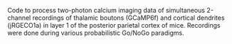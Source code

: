 Code to process two-photon calcium imaging data of simultaneous 2-channel recordings of thalamic boutons (GCaMP6f) and cortical dendrites (jRGECO1a) in layer 1 of the posterior parietal cortex of mice. Recordings were done during various probabilistic Go/NoGo paradigms.

